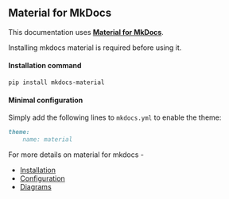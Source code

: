 ## Material for MkDocs

This documentation uses [**Material for MkDocs**](https://squidfunk.github.io/mkdocs-material/). 

Installing mkdocs material is required before using it.

#### Installation command 

```
pip install mkdocs-material 
```

#### Minimal configuration

Simply add the following lines to `mkdocs.yml` to enable the theme:

```md
theme:
    name: material
```

For more details on material for mkdocs -

- [Installation](https://squidfunk.github.io/mkdocs-material/getting-started/#with-pip)
- [Configuration](https://squidfunk.github.io/mkdocs-material/creating-your-site/#configuration)
- [Diagrams](https://squidfunk.github.io/mkdocs-material/reference/diagrams/)